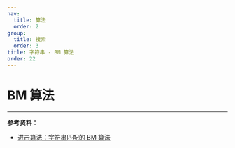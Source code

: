 ```yaml
---
nav:
  title: 算法
  order: 2
group:
  title: 搜索
  order: 3
title: 字符串 - BM 算法
order: 22
---
```


# BM 算法

---

**参考资料：**

- [进击算法：字符串匹配的 BM 算法](https://juejin.im/entry/6844903558219825160)
